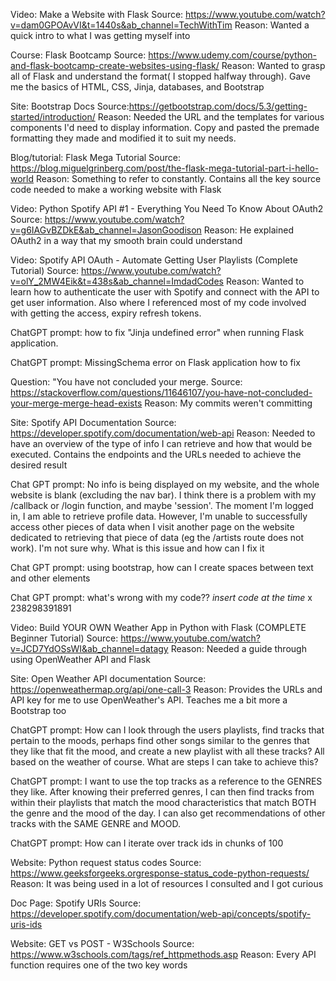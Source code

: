 Video: Make a Website with Flask
Source: https://www.youtube.com/watch?v=dam0GPOAvVI&t=1440s&ab_channel=TechWithTim
Reason: Wanted a quick intro to what I was getting myself into

Course: Flask Bootcamp
Source: https://www.udemy.com/course/python-and-flask-bootcamp-create-websites-using-flask/
Reason: Wanted to grasp all of Flask and understand the format( I stopped halfway through). Gave me the basics of HTML, CSS, Jinja, databases, and Bootstrap

Site: Bootstrap Docs
Source:https://getbootstrap.com/docs/5.3/getting-started/introduction/
Reason: Needed the URL and  the templates for various components I'd need to display information. Copy and pasted the premade formatting they made and modified it to suit my needs. 

Blog/tutorial: Flask Mega Tutorial
Source: https://blog.miguelgrinberg.com/post/the-flask-mega-tutorial-part-i-hello-world
Reason: Something to refer to constantly. Contains all the key source code needed to make a working website with Flask

Video: Python Spotify API #1 - Everything You Need To Know About OAuth2
Source: https://www.youtube.com/watch?v=g6IAGvBZDkE&ab_channel=JasonGoodison
Reason: He explained OAuth2 in a way that my smooth brain could understand

Video: Spotify API OAuth - Automate Getting User Playlists (Complete Tutorial)
Source: https://www.youtube.com/watch?v=olY_2MW4Eik&t=438s&ab_channel=ImdadCodes
Reason: Wanted to learn how to authenticate the user with Spotify and connect with the API to get user information. Also where I referenced most of my code involved with getting the access, expiry refresh tokens. 

ChatGPT prompt: how to fix "Jinja undefined error" when running Flask application. 

ChatGPT prompt: MissingSchema error on Flask application how to fix

Question: "You have not concluded your merge.
Source: https://stackoverflow.com/questions/11646107/you-have-not-concluded-your-merge-merge-head-exists
Reason: My commits weren't committing

Site: Spotify API Documentation
Source: https://developer.spotify.com/documentation/web-api
Reason: Needed to have an overview of the type of info I can retrieve and how that would be executed. Contains the endpoints and the URLs needed to achieve the desired result

Chat GPT prompt: No info is being displayed on my website, and the whole website is blank (excluding the nav bar).  I think there is a problem with my /callback or /login function, and maybe 'session'. The moment I'm logged in, I am able to retrieve profile data.  However, I'm unable to successfully access other pieces of data when I visit another page on the website dedicated to retrieving that piece of data (eg the /artists route does not work). I'm not sure why. What is this issue and how can I fix it

Chat GPT prompt: using bootstrap, how can I create spaces between text and other elements

Chat GPT prompt: what's wrong with my code?? *insert code at the time* x 238298391891

Video: Build YOUR OWN Weather App in Python with Flask (COMPLETE Beginner Tutorial)
Source: https://www.youtube.com/watch?v=JCD7YdOSsWI&ab_channel=datagy
Reason: Needed a guide through using OpenWeather API and Flask

Site: Open Weather API documentation
Source: https://openweathermap.org/api/one-call-3
Reason: Provides the URLs and API key for me to use OpenWeather's API. Teaches me a bit more a Bootstrap too

ChatGPT prompt: How can I look through the users playlists, find tracks that pertain to the moods, perhaps find other songs similar to the genres that they like that fit the mood, and create a new playlist with all these tracks? All based on the weather of course. What are steps I can take to achieve this? 

ChatGPT prompt: I want to use the top tracks as a reference to the GENRES they like. After knowing their preferred genres, I can then find tracks from within their playlists that match the mood characteristics that match BOTH the genre and the mood of the day. I can also get recommendations of other tracks with the SAME GENRE and MOOD.


ChatGPT prompt: How can I iterate over track ids in chunks of 100 

Website: Python request status codes 
Source: https://www.geeksforgeeks.orgresponse-status_code-python-requests/
Reason: It was being used in a lot of resources I consulted and I got curious

Doc Page: Spotify URIs
Source: https://developer.spotify.com/documentation/web-api/concepts/spotify-uris-ids

Website: GET vs POST - W3Schools
Source: https://www.w3schools.com/tags/ref_httpmethods.asp
Reason: Every API function requires one of the two key words